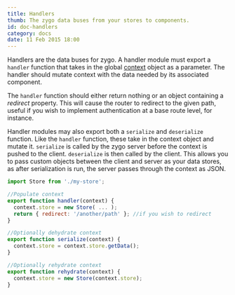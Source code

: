 ```yaml
---
title: Handlers
thumb: The zygo data buses from your stores to components.
id: doc-handlers
category: docs
date: 11 Feb 2015 18:00
---
```


Handlers are the data buses for zygo. A handler module must export a `handler` function that takes in the global [context](https://github.com/zygo-io/zygo-server/wiki/Context) object as a parameter. The handler should mutate context with the data needed by its associated component.

The `handler` function should either return nothing or an object containing a _redirect_ property. This will cause the router to redirect to the given path, useful if you wish to implement authentication at a base route level, for instance.

Handler modules may also export both a `serialize` and `deserialize` function. Like the `handler` function, these take in the context object and mutate it. `serialize` is called by the zygo server before the context is pushed to the client. `deserialize` is then called by the client. This allows you to pass custom objects between the client and server as your data stores, as after serialization is run, the server passes through the context as JSON.

```javascript
import Store from './my-store';

//Populate context
export function handler(context) {
  context.store = new Store( ... );
  return { redirect: '/another/path' }; //if you wish to redirect
}

//Optionally dehydrate context
export function serialize(context) {
  context.store = context.store.getData();
}

//Optionally rehydrate context
export function rehydrate(context) {
  context.store = new Store(context.store);
}
```
